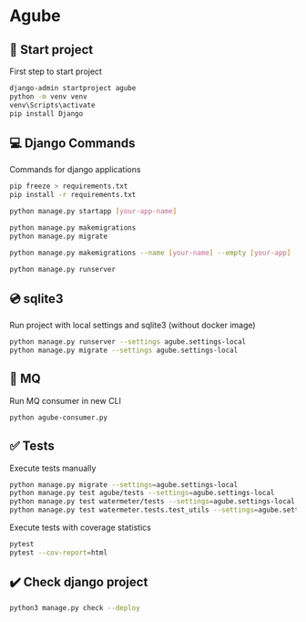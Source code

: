 # Agube

## 🚀 Start project

First step to start project

```bash
django-admin startproject agube
python -m venv venv
venv\Scripts\activate
pip install Django
```

## 💻 Django Commands

Commands for django applications

```bash
pip freeze > requirements.txt
pip install -r requirements.txt
```

```bash
python manage.py startapp [your-app-name]
```

```bash
python manage.py makemigrations
python manage.py migrate
```

```bash
python manage.py makemigrations --name [your-name] --empty [your-app]
```

```bash
python manage.py runserver
```

## 💿 sqlite3

Run project with local settings and sqlite3 (without docker image)

```bash
python manage.py runserver --settings agube.settings-local
python manage.py migrate --settings agube.settings-local
```

## 📮 MQ

Run MQ consumer in new CLI

```bash
python agube-consumer.py
```

## ✅ Tests

Execute tests manually

```bash
python manage.py migrate --settings=agube.settings-local
python manage.py test agube/tests --settings=agube.settings-local
python manage.py test watermeter/tests --settings=agube.settings-local
python manage.py test watermeter.tests.test_utils --settings=agube.settings-local
```

Execute tests with coverage statistics

```bash
pytest
pytest --cov-report=html
```

## ✔️ Check django project

```bash
python3 manage.py check --deploy
```
